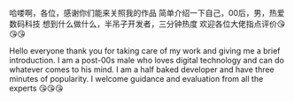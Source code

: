 哈喽啊，各位，感谢你们能来关照我的作品
简单介绍一下自己，00后，男，热爱数码科技
想到什么做什么，半吊子开发者，三分钟热度
欢迎各位大佬指点评价😘😘😘

Hello everyone
thank you for taking care of my work and giving me a brief introduction. 
I am a post-00s male who loves digital technology and can do whatever comes to his mind.
I am a half baked developer and have three minutes of popularity. 
I welcome guidance and evaluation from all the experts
😘😘😘


